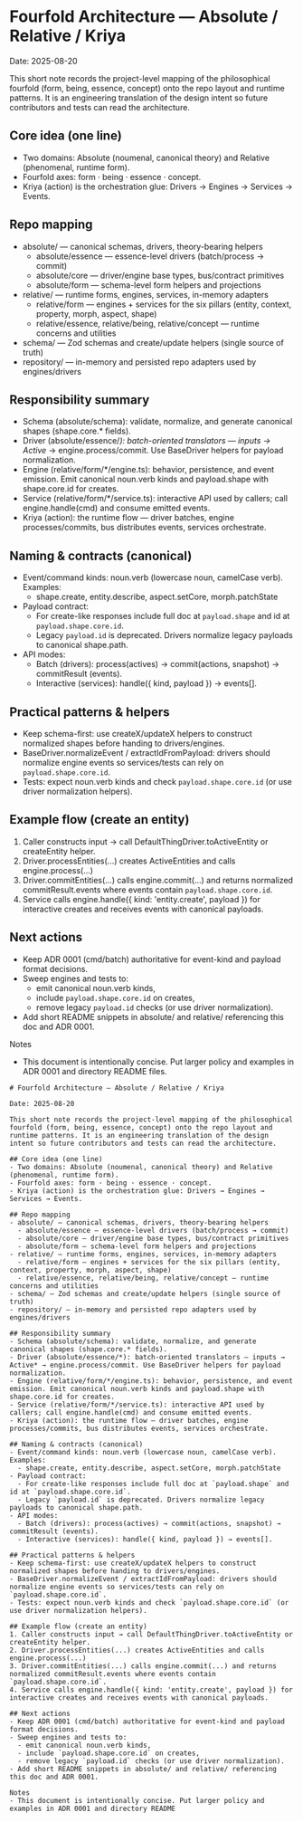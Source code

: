 # Fourfold Architecture — Absolute / Relative / Kriya

Date: 2025-08-20

This short note records the project-level mapping of the philosophical fourfold (form, being, essence, concept) onto the repo layout and runtime patterns. It is an engineering translation of the design intent so future contributors and tests can read the architecture.

## Core idea (one line)
- Two domains: Absolute (noumenal, canonical theory) and Relative (phenomenal, runtime form).  
- Fourfold axes: form · being · essence · concept.  
- Kriya (action) is the orchestration glue: Drivers → Engines → Services → Events.

## Repo mapping
- absolute/ — canonical schemas, drivers, theory-bearing helpers
  - absolute/essence — essence-level drivers (batch/process → commit)
  - absolute/core — driver/engine base types, bus/contract primitives
  - absolute/form — schema-level form helpers and projections
- relative/ — runtime forms, engines, services, in-memory adapters
  - relative/form — engines + services for the six pillars (entity, context, property, morph, aspect, shape)
  - relative/essence, relative/being, relative/concept — runtime concerns and utilities
- schema/ — Zod schemas and create/update helpers (single source of truth)
- repository/ — in-memory and persisted repo adapters used by engines/drivers

## Responsibility summary
- Schema (absolute/schema): validate, normalize, and generate canonical shapes (shape.core.* fields).
- Driver (absolute/essence/*): batch-oriented translators — inputs → Active* → engine.process/commit. Use BaseDriver helpers for payload normalization.
- Engine (relative/form/*/engine.ts): behavior, persistence, and event emission. Emit canonical noun.verb kinds and payload.shape with shape.core.id for creates.
- Service (relative/form/*/service.ts): interactive API used by callers; call engine.handle(cmd) and consume emitted events.
- Kriya (action): the runtime flow — driver batches, engine processes/commits, bus distributes events, services orchestrate.

## Naming & contracts (canonical)
- Event/command kinds: noun.verb (lowercase noun, camelCase verb). Examples:
  - shape.create, entity.describe, aspect.setCore, morph.patchState
- Payload contract:
  - For create-like responses include full doc at `payload.shape` and id at `payload.shape.core.id`.
  - Legacy `payload.id` is deprecated. Drivers normalize legacy payloads to canonical shape.path.
- API modes:
  - Batch (drivers): process(actives) → commit(actions, snapshot) → commitResult (events).
  - Interactive (services): handle({ kind, payload }) → events[].

## Practical patterns & helpers
- Keep schema-first: use createX/updateX helpers to construct normalized shapes before handing to drivers/engines.
- BaseDriver.normalizeEvent / extractIdFromPayload: drivers should normalize engine events so services/tests can rely on `payload.shape.core.id`.
- Tests: expect noun.verb kinds and check `payload.shape.core.id` (or use driver normalization helpers).

## Example flow (create an entity)
1. Caller constructs input → call DefaultThingDriver.toActiveEntity or createEntity helper.
2. Driver.processEntities(...) creates ActiveEntities and calls engine.process(...)
3. Driver.commitEntities(...) calls engine.commit(...) and returns normalized commitResult.events where events contain `payload.shape.core.id`.
4. Service calls engine.handle({ kind: 'entity.create', payload }) for interactive creates and receives events with canonical payloads.

## Next actions
- Keep ADR 0001 (cmd/batch) authoritative for event-kind and payload format decisions.
- Sweep engines and tests to:
  - emit canonical noun.verb kinds,
  - include `payload.shape.core.id` on creates,
  - remove legacy `payload.id` checks (or use driver normalization).
- Add short README snippets in absolute/ and relative/ referencing this doc and ADR 0001.

Notes
- This document is intentionally concise. Put larger policy and examples in ADR 0001 and directory README files.

```// filepath: /home/pat/VSCode/organon/docs/architecture/fourfold.md
# Fourfold Architecture — Absolute / Relative / Kriya

Date: 2025-08-20

This short note records the project-level mapping of the philosophical fourfold (form, being, essence, concept) onto the repo layout and runtime patterns. It is an engineering translation of the design intent so future contributors and tests can read the architecture.

## Core idea (one line)
- Two domains: Absolute (noumenal, canonical theory) and Relative (phenomenal, runtime form).  
- Fourfold axes: form · being · essence · concept.  
- Kriya (action) is the orchestration glue: Drivers → Engines → Services → Events.

## Repo mapping
- absolute/ — canonical schemas, drivers, theory-bearing helpers
  - absolute/essence — essence-level drivers (batch/process → commit)
  - absolute/core — driver/engine base types, bus/contract primitives
  - absolute/form — schema-level form helpers and projections
- relative/ — runtime forms, engines, services, in-memory adapters
  - relative/form — engines + services for the six pillars (entity, context, property, morph, aspect, shape)
  - relative/essence, relative/being, relative/concept — runtime concerns and utilities
- schema/ — Zod schemas and create/update helpers (single source of truth)
- repository/ — in-memory and persisted repo adapters used by engines/drivers

## Responsibility summary
- Schema (absolute/schema): validate, normalize, and generate canonical shapes (shape.core.* fields).
- Driver (absolute/essence/*): batch-oriented translators — inputs → Active* → engine.process/commit. Use BaseDriver helpers for payload normalization.
- Engine (relative/form/*/engine.ts): behavior, persistence, and event emission. Emit canonical noun.verb kinds and payload.shape with shape.core.id for creates.
- Service (relative/form/*/service.ts): interactive API used by callers; call engine.handle(cmd) and consume emitted events.
- Kriya (action): the runtime flow — driver batches, engine processes/commits, bus distributes events, services orchestrate.

## Naming & contracts (canonical)
- Event/command kinds: noun.verb (lowercase noun, camelCase verb). Examples:
  - shape.create, entity.describe, aspect.setCore, morph.patchState
- Payload contract:
  - For create-like responses include full doc at `payload.shape` and id at `payload.shape.core.id`.
  - Legacy `payload.id` is deprecated. Drivers normalize legacy payloads to canonical shape.path.
- API modes:
  - Batch (drivers): process(actives) → commit(actions, snapshot) → commitResult (events).
  - Interactive (services): handle({ kind, payload }) → events[].

## Practical patterns & helpers
- Keep schema-first: use createX/updateX helpers to construct normalized shapes before handing to drivers/engines.
- BaseDriver.normalizeEvent / extractIdFromPayload: drivers should normalize engine events so services/tests can rely on `payload.shape.core.id`.
- Tests: expect noun.verb kinds and check `payload.shape.core.id` (or use driver normalization helpers).

## Example flow (create an entity)
1. Caller constructs input → call DefaultThingDriver.toActiveEntity or createEntity helper.
2. Driver.processEntities(...) creates ActiveEntities and calls engine.process(...)
3. Driver.commitEntities(...) calls engine.commit(...) and returns normalized commitResult.events where events contain `payload.shape.core.id`.
4. Service calls engine.handle({ kind: 'entity.create', payload }) for interactive creates and receives events with canonical payloads.

## Next actions
- Keep ADR 0001 (cmd/batch) authoritative for event-kind and payload format decisions.
- Sweep engines and tests to:
  - emit canonical noun.verb kinds,
  - include `payload.shape.core.id` on creates,
  - remove legacy `payload.id` checks (or use driver normalization).
- Add short README snippets in absolute/ and relative/ referencing this doc and ADR 0001.

Notes
- This document is intentionally concise. Put larger policy and examples in ADR 0001 and directory README